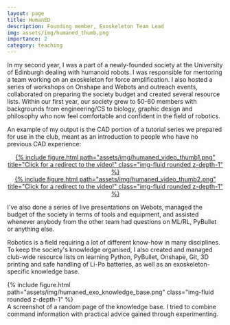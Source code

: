 ```yaml
---
layout: page
title: HumanED
description: Founding member, Exoskeleton Team Lead
img: assets/img/humaned_thumb.png
importance: 2
category: teaching
---
```


In my second year, I was a part of a newly-founded society at the University of Edinburgh dealing with humanoid robots. I was responsible for mentoring a team working on an exoskeleton for force amplification. I also hosted a series of workshops on Onshape and Webots and outreach events, collaborated on preparing the society budget and created several resource lists. Within our first year, our society grew to 50-60 members with backgrounds from engineering/CS to biology, graphic design and philosophy who now feel comfortable and confident in the field of robotics.

An example of my output is the CAD portion of a tutorial series we prepared for use in the club, meant as an introduction to people who have no previous CAD experience:

<div align="center">
  <a href="https://www.youtube.com/watch?v=amTKqe4LJH4">
  	{% include figure.html path="assets/img/humaned_video_thumb1.png" title="Click for a redirect to the video!" class="img-fluid rounded z-depth-1" %}
  </a>
</div>

<div align="center">
  <a href="https://www.youtube.com/watch?v=BgJRjxXLx0c">
  	{% include figure.html path="assets/img/humaned_video_thumb2.png" title="Click for a redirect to the video!" class="img-fluid rounded z-depth-1" %}
  </a>
</div>

I've also done a series of live presentations on Webots, managed the budget of the society in terms of tools and equipment, and assisted whenever anybody from the other team had questions on ML/RL, PyBullet or anything else.

Robotics is a field requiring a lot of different know-how in many disciplines. To keep the society's knowledge organised, I also created and managed club-wide resource lists on learning Python, PyBullet, Onshape, Git, 3D printing and safe handling of Li-Po batteries, as well as an exoskeleton-specific knowledge base.

<div class="row">
    <div class="col-sm mt-3 mt-md-0">
        {% include figure.html path="assets/img/humaned_exo_knowledge_base.png" class="img-fluid rounded z-depth-1" %}
    </div>
</div>
<div class="caption">
	A screenshot of a random page of the knowledge base. I tried to combine command information with practical advice gained through experimenting.
</div>



